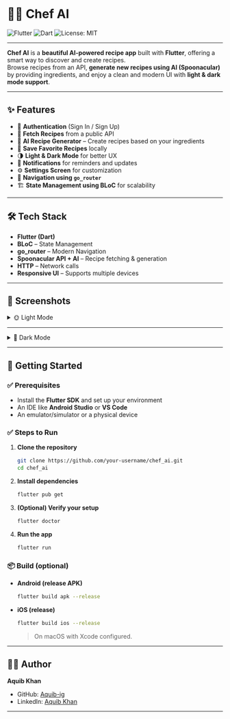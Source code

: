 # 👨‍🍳 Chef AI  
![Flutter](https://img.shields.io/badge/Flutter-02569B?logo=flutter&logoColor=white)
![Dart](https://img.shields.io/badge/Dart-0175C2?logo=dart&logoColor=white)
![License: MIT](https://img.shields.io/badge/License-MIT-yellow.svg)

---

**Chef AI** is a **beautiful AI-powered recipe app** built with **Flutter**, offering a smart way to discover and create recipes.  
Browse recipes from an API, **generate new recipes using AI (Spoonacular)** by providing ingredients, and enjoy a clean and modern UI with **light & dark mode support**.

---

## ✨ Features
- 🔐 **Authentication** (Sign In / Sign Up)  
- 🍲 **Fetch Recipes** from a public API  
- 🤖 **AI Recipe Generator** – Create recipes based on your ingredients  
- 💾 **Save Favorite Recipes** locally  
- 🌗 **Light & Dark Mode** for better UX  
- 🔔 **Notifications** for reminders and updates  
- ⚙️ **Settings Screen** for customization  
- 🧭 **Navigation using `go_router`**  
- 🏗 **State Management using BLoC** for scalability  

---

## 🛠 Tech Stack
- **Flutter (Dart)**
- **BLoC** – State Management
- **go_router** – Modern Navigation
- **Spoonacular API + AI** – Recipe fetching & generation
- **HTTP** – Network calls
- **Responsive UI** – Supports multiple devices

---

## 📱 Screenshots

<details>
<summary>🌞 Light Mode</summary>

### 🔐 Auth Screens
<p>
  <img src="assets/screenshots/light/auth1.jpg" width="220"/>
  <img src="assets/screenshots/light/auth2.jpg" width="220"/>
</p>

### 🍲 Recipe Screens
<p>
  <img src="assets/screenshots/light/recipe1.jpg" width="220"/>
  <img src="assets/screenshots/light/recipe2.jpg" width="220"/>
</p>

### 🤖 AI Assistant Screen
<p>
  <img src="assets/screenshots/light/ai1.jpg" width="220"/>
</p>

### 💾 Saved Recipes & Settings
<p>
  <img src="screenshots/IMG-20250826-WA0010.jpg" width="220"/>
  <img src="screenshots/IMG-20250826-WA0009.jpg" width="220"/>
</p>

### 🔔 Notifications
<p>
  <img src="screenshots/IMG-20250826-WA0007.jpg width="220"/>
</p>
</details>

---

<details>
<summary>🌙 Dark Mode</summary>

### 🔐 Auth Screens
<p>
  <img src="assets/screenshots/dark/auth1.jpg" width="220"/>
  <img src="assets/screenshots/dark/auth2.jpg" width="220"/>
</p>

### 🍲 Recipe Screens
<p>
  <img src="assets/screenshots/dark/recipe1.jpg" width="220"/>
  <img src="assets/screenshots/dark/recipe2.jpg" width="220"/>
</p>

### 🤖 AI Assistant Screen
<p>
  <img src="assets/screenshots/dark/ai1.jpg" width="220"/>
</p>

### 💾 Saved Recipes & Settings
<p>
  <img src="assets/screenshots/dark/saved.jpg" width="220"/>
  <img src="assets/screenshots/dark/settings.jpg" width="220"/>
</p>

### 🔔 Notifications
<p>
  <img src="screenshots/IMG-20250826-WA0008.jpg" width="220"/>
</p>
</details>

---

## 🚀 Getting Started

### ✅ Prerequisites
- Install the **Flutter SDK** and set up your environment  
- An IDE like **Android Studio** or **VS Code**  
- An emulator/simulator or a physical device  

### ✅ Steps to Run
1. **Clone the repository**
   ```bash
   git clone https://github.com/your-username/chef_ai.git
   cd chef_ai
2. **Install dependencies**
   ```bash
   flutter pub get
   ```
3. **(Optional) Verify your setup**
   ```bash
   flutter doctor
   ```
4. **Run the app**
   ```bash
   flutter run
   ```

### 📦 Build (optional)
- **Android (release APK)**
  ```bash
  flutter build apk --release
  ```
- **iOS (release)**
  ```bash
  flutter build ios --release
  ```
  > On macOS with Xcode configured.

---

## 👨‍💻 Author

**Aquib Khan**  
- GitHub: [Aquib-ig](https://github.com/Aquib-ig)  
- LinkedIn: [Aquib Khan](https://www.linkedin.com/in/aquib-khan-454049253)

---
